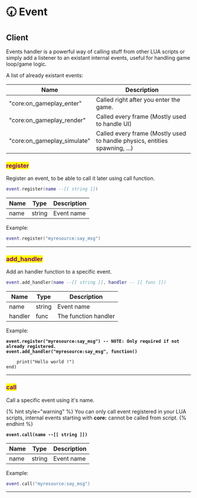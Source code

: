 # 🕢 Event

## Client

Events handler is a powerful way of calling stuff from other LUA scripts or simply add a listener to an existant internal events, useful for handling game loop/game logic.

A list of already existant events:

| Name                          | Description                                                                |
| ----------------------------- | -------------------------------------------------------------------------- |
| "core:on\_gameplay\_enter"    | Called right after you enter the game.                                     |
| "core:on\_gameplay\_render"   | Called every frame (Mostly used to handle UI)                              |
| "core:on\_gameplay\_simulate" | Called every frame (Mostly used to handle physics, entities spawning, ...) |

### <mark style="color:purple;">register</mark>

Register an event, to be able to call it later using call function.

```lua
event.register(name --[[ string ]])
```

| Name | Type   | Description |
| ---- | ------ | ----------- |
| name | string | Event name  |

Example:

```lua
event.register("myresource:say_msg")
```

***

### <mark style="color:purple;">add\_handler</mark>

Add an handler function to a specific event.

```lua
event.add_handler(name --[[ string ]], handler -- [[ func ]])
```

| Name    | Type   | Description          |
| ------- | ------ | -------------------- |
| name    | string | Event name           |
| handler | func   | The function handler |

Example:

<pre class="language-lua"><code class="lang-lua"><strong>event.register("myresource:say_msg") -- NOTE: Only required if not already registered.
</strong><strong>event.add_handler("myresource:say_msg", function()
</strong>
    print("Hello world !")
end)
</code></pre>

***

### <mark style="color:purple;">call</mark>

Call a specific event using it's name.

{% hint style="warning" %}
You can only call event registered in your LUA scripts, internal events starting with **core:** cannot be called from script.
{% endhint %}

<pre class="language-lua"><code class="lang-lua"><strong>event.call(name --[[ string ]])
</strong></code></pre>

| Name | Type   | Description |
| ---- | ------ | ----------- |
| name | string | Event name  |

Example:

```lua
event.call("myresource:say_msg")
```

***
